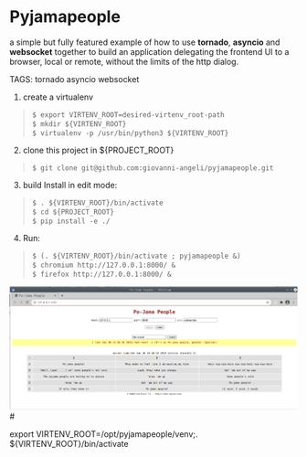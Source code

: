 # Pyjamapeople

a simple but fully featured example of how to use **tornado**, **asyncio** and **websocket** together 
to build an application delegating the frontend UI to a browser, local or remote,
without the limits of the http dialog.

TAGS: tornado asyncio websocket 

1. create a virtualenv 
>     $ export VIRTENV_ROOT=desired-virtenv_root-path
>     $ mkdir ${VIRTENV_ROOT}
>     $ virtualenv -p /usr/bin/python3 ${VIRTENV_ROOT}

2. clone this project in ${PROJECT_ROOT}
>     $ git clone git@github.com:giovanni-angeli/pyjamapeople.git

3. build Install in edit mode:
>     $ . ${VIRTENV_ROOT}/bin/activate
>     $ cd ${PROJECT_ROOT}               
>     $ pip install -e ./

4. Run:
>     $ (. ${VIRTENV_ROOT}/bin/activate ; pyjamapeople &)
>     $ chromium http://127.0.0.1:8000/ &
>     $ firefox http://127.0.0.1:8000/ &

![Screenshot](doc/Screenshot_2021-01-30_14-58-59.png)#

export VIRTENV_ROOT=/opt/pyjamapeople/venv;. ${VIRTENV_ROOT}/bin/activate
